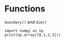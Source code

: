 # Functions 

`boundary()` and `dim()`

```{code-block}
import numpy as np 
print(np.array([0,1,2,3]))
```